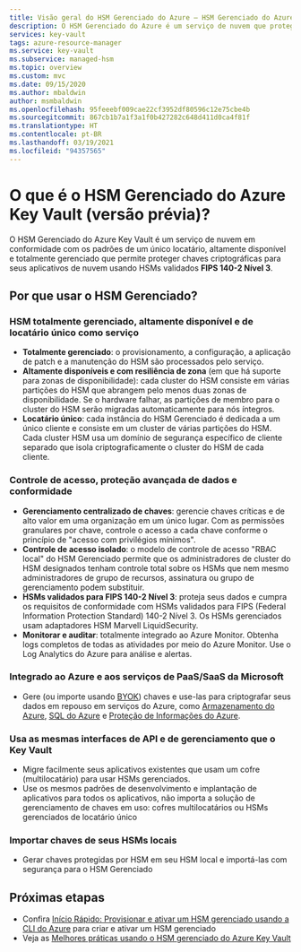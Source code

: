 ```yaml
---
title: Visão geral do HSM Gerenciado do Azure – HSM Gerenciado do Azure | Microsoft Docs
description: O HSM Gerenciado do Azure é um serviço de nuvem que protege suas chaves de criptografia para aplicativos de nuvem.
services: key-vault
tags: azure-resource-manager
ms.service: key-vault
ms.subservice: managed-hsm
ms.topic: overview
ms.custom: mvc
ms.date: 09/15/2020
ms.author: mbaldwin
author: msmbaldwin
ms.openlocfilehash: 95feeebf009cae22cf3952df80596c12e75cbe4b
ms.sourcegitcommit: 867cb1b7a1f3a1f0b427282c648d411d0ca4f81f
ms.translationtype: HT
ms.contentlocale: pt-BR
ms.lasthandoff: 03/19/2021
ms.locfileid: "94357565"
---
```

# <a name="what-is-azure-key-vault-managed-hsm-preview"></a>O que é o HSM Gerenciado do Azure Key Vault (versão prévia)?

O HSM Gerenciado do Azure Key Vault é um serviço de nuvem em conformidade com os padrões de um único locatário, altamente disponível e totalmente gerenciado que permite proteger chaves criptográficas para seus aplicativos de nuvem usando HSMs validados **FIPS 140-2 Nível 3**.  

## <a name="why-use-managed-hsm"></a>Por que usar o HSM Gerenciado?

### <a name="fully-managed-highly-available-single-tenant-hsm-as-a-service"></a>HSM totalmente gerenciado, altamente disponível e de locatário único como serviço

- **Totalmente gerenciado**: o provisionamento, a configuração, a aplicação de patch e a manutenção do HSM são processados pelo serviço. 
- **Altamente disponíveis e com resiliência de zona** (em que há suporte para zonas de disponibilidade): cada cluster do HSM consiste em várias partições do HSM que abrangem pelo menos duas zonas de disponibilidade. Se o hardware falhar, as partições de membro para o cluster do HSM serão migradas automaticamente para nós íntegros.
- **Locatário único**: cada instância do HSM Gerenciado é dedicada a um único cliente e consiste em um cluster de várias partições do HSM. Cada cluster HSM usa um domínio de segurança específico de cliente separado que isola criptograficamente o cluster do HSM de cada cliente.


### <a name="access-control-enhanced-data-protection--compliance"></a>Controle de acesso, proteção avançada de dados e conformidade

- **Gerenciamento centralizado de chaves**: gerencie chaves críticas e de alto valor em uma organização em um único lugar. Com as permissões granulares por chave, controle o acesso a cada chave conforme o princípio de "acesso com privilégios mínimos".
- **Controle de acesso isolado**: o modelo de controle de acesso "RBAC local" do HSM Gerenciado permite que os administradores de cluster do HSM designados tenham controle total sobre os HSMs que nem mesmo administradores de grupo de recursos, assinatura ou grupo de gerenciamento podem substituir.
- **HSMs validados para FIPS 140-2 Nível 3**: proteja seus dados e cumpra os requisitos de conformidade com HSMs validados para FIPS (Federal Information Protection Standard) 140-2 Nível 3. Os HSMs gerenciados usam adaptadores HSM Marvell LiquidSecurity.
- **Monitorar e auditar**: totalmente integrado ao Azure Monitor. Obtenha logs completos de todas as atividades por meio do Azure Monitor. Use o Log Analytics do Azure para análise e alertas.

### <a name="integrated-with-azure-and-microsoft-paassaas-services"></a>Integrado ao Azure e aos serviços de PaaS/SaaS da Microsoft 

- Gere (ou importe usando [BYOK](hsm-protected-keys-byok.md)) chaves e use-las para criptografar seus dados em repouso em serviços do Azure, como [Armazenamento do Azure](../../storage/common/customer-managed-keys-overview.md), [SQL do Azure](../../azure-sql/database/transparent-data-encryption-byok-overview.md) e [Proteção de Informações do Azure](/azure/information-protection/byok-price-restrictions).

### <a name="uses-same-api-and-management-interfaces-as-key-vault"></a>Usa as mesmas interfaces de API e de gerenciamento que o Key Vault

- Migre facilmente seus aplicativos existentes que usam um cofre (multilocatário) para usar HSMs gerenciados.
- Use os mesmos padrões de desenvolvimento e implantação de aplicativos para todos os aplicativos, não importa a solução de gerenciamento de chaves em uso: cofres multilocatários ou HSMs gerenciados de locatário único

### <a name="import-keys-from-your-on-premise-hsms"></a>Importar chaves de seus HSMs locais

- Gerar chaves protegidas por HSM em seu HSM local e importá-las com segurança para o HSM Gerenciado

## <a name="next-steps"></a>Próximas etapas
- Confira [Início Rápido: Provisionar e ativar um HSM gerenciado usando a CLI do Azure](quick-create-cli.md) para criar e ativar um HSM gerenciado
- Veja as [Melhores práticas usando o HSM gerenciado do Azure Key Vault](best-practices.md)
